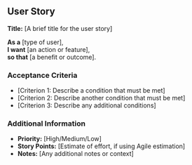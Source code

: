 ## User Story

**Title:** [A brief title for the user story]

**As a** [type of user],  
**I want** [an action or feature],  
**so that** [a benefit or outcome].

### Acceptance Criteria
- [Criterion 1: Describe a condition that must be met]
- [Criterion 2: Describe another condition that must be met]
- [Criterion 3: Describe any additional conditions]

### Additional Information
- **Priority:** [High/Medium/Low]
- **Story Points:** [Estimate of effort, if using Agile estimation]
- **Notes:** [Any additional notes or context]
